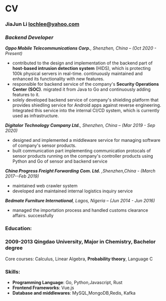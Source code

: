 # CV

### JiaJun Li  [lochlee@yahoo.com](mailto:lochlee@yahoo.com)

### *Backend Developer*

***Oppo Mobile Telecommunications Corp.**, Shenzhen, China – (Oct 2020 - Present)*

- contributed to the design and implementation of the backend part of **host-based intrusion detection system** (HIDS), which is protecting 100k physical servers in real-time. continuously maintained and enhanced its functionality with new features. 
- responsible for backend service of the company's **Security Operations Center** **(SOC)**. migrated it from Java to Go and continuously adding features to it.
- solely developed backend service of company's shielding platform that provides shiedling service for Android apps against reverse engineering. Integrated this service into the internal CI/CD system, which is currently used as infrastructure.

<!-- 独自完成了加固系统后端设计和实现:  -->

***Digitalor Technology Company Ltd.**, Shenzhen, China – (Mar 2019 - Sep 2020)*

- designed and implemented a middleware service for managing software of company's sensor products. 
- built communication part implementing communication protocals of sensor products running on the company's controller products using Python and Go of sensor and backend service

 
***China Progress Freight Forwarding Com. Ltd.** ,Shenzhen,China - (March 2017--Feb 2019)*
- maintained web crawler system
- developed and maintained internal logistics inquiry service

***Bedmate Furniture International**, Lagos, Nigeria – (Jun 2014 - Jun 2016)*
- managed the importation process and handled customs clearance affairs. successfully  


### Education:

### 2009-2013 Qingdao University, Major in Chemistry, Bachelor degree

Core courses: Calculus, Linear Algebra, **Probability theory**, Language C

### Skills:

- **Programming Language**: Go, Python,Javascript, Rust
- **Frontend Frameworks**: Vue.js
- **Database and middlewares**: MySQL,MongoDB,Redis, Kafka
